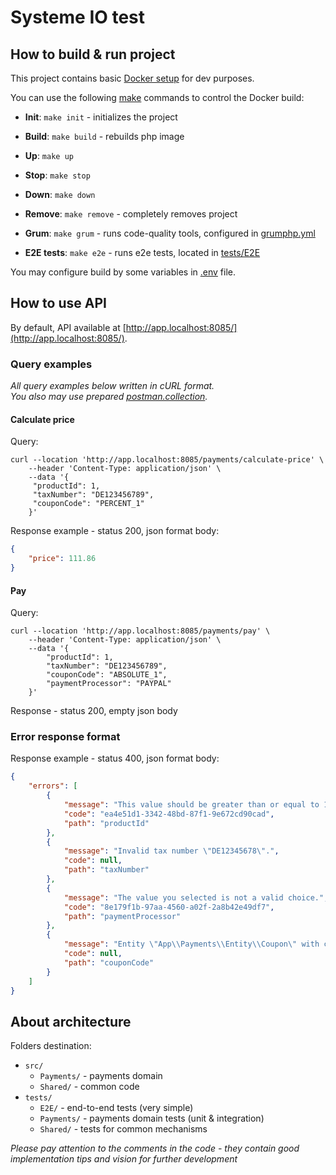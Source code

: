 # Systeme IO test

## How to build & run project

This project contains basic [Docker setup](/docker) for dev purposes.

You can use the following [make](/makefile) commands to control the Docker build:

* **Init**: ```make init``` - initializes the project

* **Build**: ```make build``` - rebuilds php image

* **Up**: ```make up```

* **Stop**: ```make stop```

* **Down**: ```make down```

* **Remove**: ```make remove``` - completely removes project

* **Grum**: ```make grum``` - runs code-quality tools, configured in [grumphp.yml](/grumphp.yml)

* **E2E tests**: ```make e2e``` - runs e2e tests, located in [tests/E2E](/tests/E2E)

You may configure build by some variables in [.env](/dev/.env) file.

## How to use API

By default, API available at [http://app.localhost:8085/](http://app.localhost:8085/).

### Query examples

_All query examples below written in cURL format._<br>
_You also may use prepared [postman.collection](./postman_collection.json)._

#### Calculate price

Query:
```shell
curl --location 'http://app.localhost:8085/payments/calculate-price' \
    --header 'Content-Type: application/json' \
    --data '{
     "productId": 1,
     "taxNumber": "DE123456789",
     "couponCode": "PERCENT_1"
    }'
```

Response example - status 200, json format body:
```json
{
    "price": 111.86
}
```

#### Pay

Query:
```shell
curl --location 'http://app.localhost:8085/payments/pay' \
    --header 'Content-Type: application/json' \
    --data '{
        "productId": 1,
        "taxNumber": "DE123456789",
        "couponCode": "ABSOLUTE_1",
        "paymentProcessor": "PAYPAL"
    }'
```

Response - status 200, empty json body

### Error response format

Response example - status 400, json format body:
```json
{
    "errors": [
        {
            "message": "This value should be greater than or equal to 1.",
            "code": "ea4e51d1-3342-48bd-87f1-9e672cd90cad",
            "path": "productId"
        },
        {
            "message": "Invalid tax number \"DE12345678\".",
            "code": null,
            "path": "taxNumber"
        },
        {
            "message": "The value you selected is not a valid choice.",
            "code": "8e179f1b-97aa-4560-a02f-2a8b42e49df7",
            "path": "paymentProcessor"
        },
        {
            "message": "Entity \"App\\Payments\\Entity\\Coupon\" with code \"ABS12\" doesn't exist.",
            "code": null,
            "path": "couponCode"
        }
    ]
}
```

## About architecture

Folders destination:
* ```src/```
  * ```Payments/``` - payments domain
  * ```Shared/``` - common code
* ```tests/```
  * ```E2E/``` - end-to-end tests (very simple)
  * ```Payments/``` - payments domain tests (unit & integration)
  * ```Shared/``` - tests for common mechanisms

_Please pay attention to the comments in the code - they contain good implementation tips and vision for further development_

